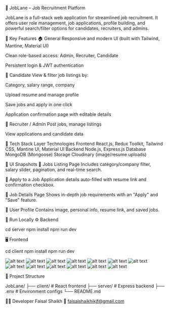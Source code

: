 💼 JobLane – Job Recruitment Platform

JobLane is a full-stack web application for streamlined job recruitment. It offers user role management, job applications, profile building, and powerful search/filter options for candidates, recruiters, and admins.

🌟 Key Features
🏠 General
Responsive and modern UI (built with Tailwind, Mantine, Material UI)

Clean role-based access: Admin, Recruiter, Candidate

Persistent login & JWT authentication

👤 Candidate
View & filter job listings by:

Category, salary range, company

Upload resume and manage profile

Save jobs and apply in one click

Application confirmation page with editable details

🏢 Recruiter / Admin
Post jobs, manage listings

View applications and candidate data

🚀 Tech Stack
Layer	Technologies
Frontend	React.js, Redux Toolkit, Tailwind CSS, Mantine UI, Material UI
Backend	Node.js, Express.js
Database	MongoDB (Mongoose)
Storage	Cloudinary (image/resume uploads)

📸 UI Snapshots
🔹 Jobs Listing Page
Includes category/company filter, salary slider, pagination, and real-time search.


🔹 Apply to a Job
Application details auto-filled with resume link and confirmation checkbox.


🔹 Job Details Page
Shows in-depth job requirements with an "Apply" and "Save" feature.


🔹 User Profile
Contains image, personal info, resume link, and saved jobs.


🧪 Run Locally
⚙️ Backend

cd server
npm install
npm run dev

🖥️ Frontend

cd client
npm install
npm run dev

![alt text](<Screenshot 2024-09-17 213514.png>) ![alt text](<Screenshot 2024-09-17 214332.png>) ![alt text](<Screenshot 2024-09-17 214358.png>) ![alt text](<Screenshot 2024-09-17 214419.png>) ![alt text](<Screenshot 2024-09-18 171057.png>) ![alt text](<Screenshot 2024-09-18 171156.png>) ![alt text](<Screenshot 2024-09-17 192451.png>) ![alt text](<Screenshot 2024-09-17 212151.png>) ![alt text](<Screenshot 2024-09-17 212210.png>) ![alt text](<Screenshot 2024-09-17 212555.png>) ![alt text](<Screenshot 2024-09-17 212759.png>) ![alt text](<Screenshot 2024-09-17 213356.png>) ![alt text](<Screenshot 2024-09-17 213503.png>)

📄 Project Structure

JobLane/
├── client/           # React frontend
├── server/           # Express backend
├── .env              # Environment configs
└── README.md


👨‍💻 Developer
Faisal Shaikh
📧 faisalshaikhikjf@gmail.com